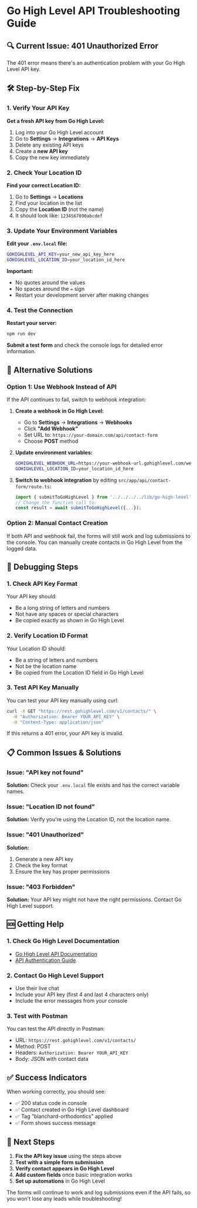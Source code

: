 # Go High Level API Troubleshooting Guide

## 🔍 Current Issue: 401 Unauthorized Error

The 401 error means there's an authentication problem with your Go High Level API key.

## 🛠️ Step-by-Step Fix

### 1. Verify Your API Key

**Get a fresh API key from Go High Level:**
1. Log into your Go High Level account
2. Go to **Settings** → **Integrations** → **API Keys**
3. Delete any existing API keys
4. Create a **new API key**
5. Copy the new key immediately

### 2. Check Your Location ID

**Find your correct Location ID:**
1. Go to **Settings** → **Locations**
2. Find your location in the list
3. Copy the **Location ID** (not the name)
4. It should look like: `1234567890abcdef`

### 3. Update Your Environment Variables

**Edit your `.env.local` file:**
```bash
GOHIGHLEVEL_API_KEY=your_new_api_key_here
GOHIGHLEVEL_LOCATION_ID=your_location_id_here
```

**Important:** 
- No quotes around the values
- No spaces around the `=` sign
- Restart your development server after making changes

### 4. Test the Connection

**Restart your server:**
```bash
npm run dev
```

**Submit a test form** and check the console logs for detailed error information.

## 🔧 Alternative Solutions

### Option 1: Use Webhook Instead of API

If the API continues to fail, switch to webhook integration:

1. **Create a webhook in Go High Level:**
   - Go to **Settings** → **Integrations** → **Webhooks**
   - Click **"Add Webhook"**
   - Set URL to: `https://your-domain.com/api/contact-form`
   - Choose **POST** method

2. **Update environment variables:**
   ```bash
   GOHIGHLEVEL_WEBHOOK_URL=https://your-webhook-url.gohighlevel.com/webhook
   GOHIGHLEVEL_LOCATION_ID=your_location_id_here
   ```

3. **Switch to webhook integration** by editing `src/app/api/contact-form/route.ts`:
   ```typescript
   import { submitToGoHighLevel } from '../../../../lib/go-high-level';
   // Change the function call to:
   const result = await submitToGoHighLevel({...});
   ```

### Option 2: Manual Contact Creation

If both API and webhook fail, the forms will still work and log submissions to the console. You can manually create contacts in Go High Level from the logged data.

## 🧪 Debugging Steps

### 1. Check API Key Format
Your API key should:
- Be a long string of letters and numbers
- Not have any spaces or special characters
- Be copied exactly as shown in Go High Level

### 2. Verify Location ID Format
Your Location ID should:
- Be a string of letters and numbers
- Not be the location name
- Be copied from the Location ID field in Go High Level

### 3. Test API Key Manually
You can test your API key manually using curl:
```bash
curl -X GET "https://rest.gohighlevel.com/v1/contacts/" \
  -H "Authorization: Bearer YOUR_API_KEY" \
  -H "Content-Type: application/json"
```

If this returns a 401 error, your API key is invalid.

## 📋 Common Issues & Solutions

### Issue: "API key not found"
**Solution:** Check your `.env.local` file exists and has the correct variable names.

### Issue: "Location ID not found"
**Solution:** Verify you're using the Location ID, not the location name.

### Issue: "401 Unauthorized"
**Solution:** 
1. Generate a new API key
2. Check the key format
3. Ensure the key has proper permissions

### Issue: "403 Forbidden"
**Solution:** Your API key might not have the right permissions. Contact Go High Level support.

## 🆘 Getting Help

### 1. Check Go High Level Documentation
- [Go High Level API Documentation](https://developers.gohighlevel.com/)
- [API Authentication Guide](https://developers.gohighlevel.com/docs/authentication)

### 2. Contact Go High Level Support
- Use their live chat
- Include your API key (first 4 and last 4 characters only)
- Include the error messages from your console

### 3. Test with Postman
You can test the API directly in Postman:
- URL: `https://rest.gohighlevel.com/v1/contacts/`
- Method: POST
- Headers: `Authorization: Bearer YOUR_API_KEY`
- Body: JSON with contact data

## ✅ Success Indicators

When working correctly, you should see:
- ✅ 200 status code in console
- ✅ Contact created in Go High Level dashboard
- ✅ Tag "blanchard-orthodontics" applied
- ✅ Form shows success message

## 🔄 Next Steps

1. **Fix the API key issue** using the steps above
2. **Test with a simple form submission**
3. **Verify contact appears in Go High Level**
4. **Add custom fields** once basic integration works
5. **Set up automations** in Go High Level

The forms will continue to work and log submissions even if the API fails, so you won't lose any leads while troubleshooting!
